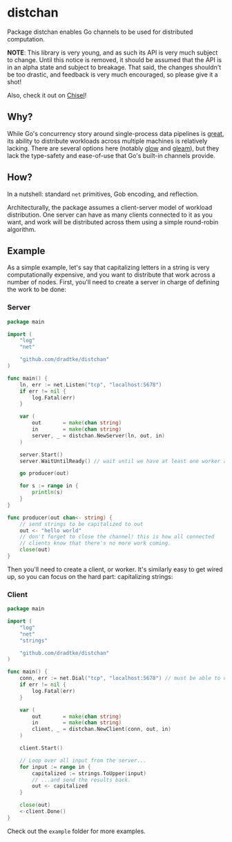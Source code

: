 # distchan

Package distchan enables Go channels to be used for distributed computation.

**NOTE**: This library is very young, and as such its API is very much subject
to change. Until this notice is removed, it should be assumed that the API is in
an alpha state and subject to breakage. That said, the changes shouldn't be too
drastic, and feedback is very much encouraged, so please give it a shot!

Also, check it out on
[Chisel](https://chiselapp.com/user/dradtke/repository/distchan/home)!

## Why?

While Go's concurrency story around single-process data pipelines is
[great](https://blog.golang.org/pipelines), its ability to distribute workloads
across multiple machines is relatively lacking. There are several options here
(notably [glow](https://github.com/chrislusf/glow) and
[gleam](https://github.com/chrislusf/gleam)), but they lack the type-safety and
ease-of-use that Go's built-in channels provide.

## How?

In a nutshell: standard `net` primitives, Gob encoding, and reflection.

Architecturally, the package assumes a client-server model of workload
distribution. One server can have as many clients connected to it as you want,
and work will be distributed across them using a simple round-robin algorithm.

## Example

As a simple example, let's say that capitalizing letters in a string is very
computationally expensive, and you want to distribute that work across a number
of nodes. First, you'll need to create a server in charge of defining the work
to be done:

### Server

```go
package main

import (
	"log"
	"net"

	"github.com/dradtke/distchan"
)

func main() {
	ln, err := net.Listen("tcp", "localhost:5678")
	if err != nil {
		log.Fatal(err)
	}

	var (
		out       = make(chan string)
		in        = make(chan string)
		server, _ = distchan.NewServer(ln, out, in)
	)

	server.Start()
	server.WaitUntilReady() // wait until we have at least one worker available

	go producer(out)

	for s := range in {
		println(s)
	}
}

func producer(out chan<- string) {
	// send strings to be capitalized to out
	out <- "hello world"
	// don't forget to close the channel! this is how all connected
	// clients know that there's no more work coming.
	close(out)
}
```

Then you'll need to create a client, or worker. It's similarly easy to get wired
up, so you can focus on the hard part: capitalizing strings:

### Client

```go
package main

import (
	"log"
	"net"
	"strings"

	"github.com/dradtke/distchan"
)

func main() {
	conn, err := net.Dial("tcp", "localhost:5678") // must be able to connect to the server
	if err != nil {
		log.Fatal(err)
	}

	var (
		out       = make(chan string)
		in        = make(chan string)
		client, _ = distchan.NewClient(conn, out, in)
	)

	client.Start()

	// Loop over all input from the server...
	for input := range in {
		capitalized := strings.ToUpper(input)
		// ...and send the results back.
		out <- capitalized
	}

	close(out)
	<-client.Done()
}
```

Check out the `example` folder for more examples.
